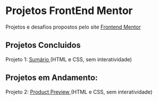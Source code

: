 # Projetos FrontEnd Mentor
Projetos e desafios propostos pelo site <a href="https://www.frontendmentor.io/home">Frontend Mentor</a>

## Projetos Concluidos
Projeto 1: <a href="https://7felipeleite.github.io/projetcs-frontend-mentor/summary/"> Sumário </a> (HTML e CSS, sem interatividade)


## Projetos em Andamento: 
Projeto 2: <a href="https://7felipeleite.github.io/projetcs-frontend-mentor/product-preview/"> Product Preview </a> (HTML e CSS, sem interatividade)

